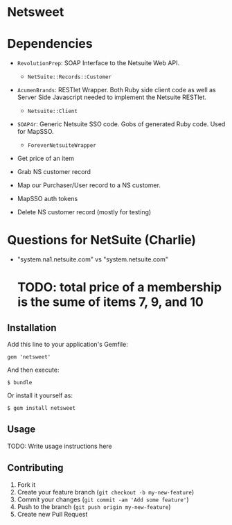 # Netsweet

# Dependencies

* `RevolutionPrep`: SOAP Interface to the Netsuite Web API.
    * `NetSuite::Records::Customer`
* `AcumenBrands`: RESTlet Wrapper. Both Ruby side client code as well as Server Side Javascript needed to implement the Netsuite RESTlet.
    * `Netsuite::Client`
* `SOAP4r`: Generic Netsuite SSO code. Gobs of generated Ruby code. Used for MapSSO.
    * `ForeverNetsuiteWrapper`


* Get price of an item
* Grab NS customer record
* Map our Purchaser/User record to a NS customer.
* MapSSO auth tokens
* Delete NS customer record (mostly for testing)


# Questions for NetSuite (Charlie)

* "system.na1.netsuite.com" vs "system.netsuite.com"
    # TODO: total price of a membership is the sume of items 7, 9, and 10


## Installation

Add this line to your application's Gemfile:

    gem 'netsweet'

And then execute:

    $ bundle

Or install it yourself as:

    $ gem install netsweet

## Usage

TODO: Write usage instructions here

## Contributing

1. Fork it
2. Create your feature branch (`git checkout -b my-new-feature`)
3. Commit your changes (`git commit -am 'Add some feature'`)
4. Push to the branch (`git push origin my-new-feature`)
5. Create new Pull Request
